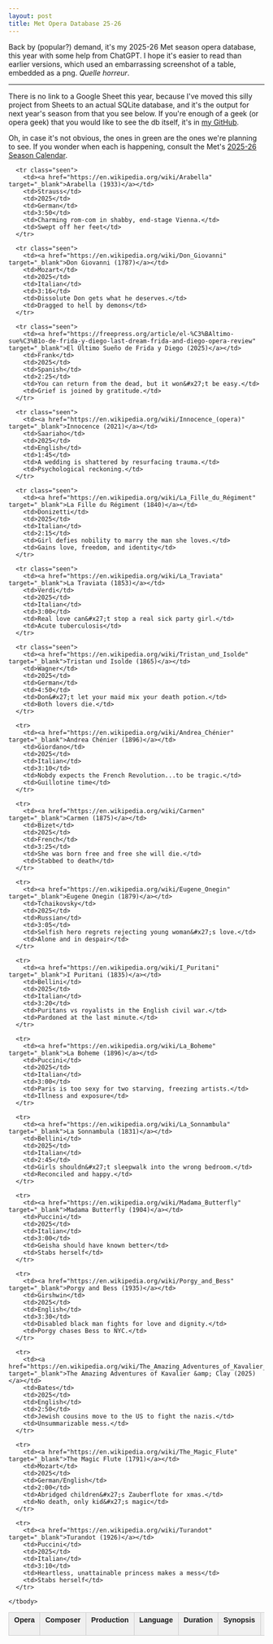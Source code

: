 ```yaml
---
layout: post
title: Met Opera Database 25-26
---
```


Back by (popular?) demand, it's my 2025-26 Met season opera database, this year with some help from ChatGPT. I hope it's easier to read than earlier versions, which used an embarrassing screenshot of a table, embedded as a png. <em>Quelle horreur</em>.

***

There is no link to a Google Sheet this year, because I've moved this silly project from Sheets to an actual SQLite database, and it's the output for next year's season from that you see below. If you're enough of a geek (or opera geek) that you would like to see the db itself, it's in [my GitHub](https://github.com/mkolon/operas).

Oh, in case it's not obvious, the ones in green are the ones we're planning to see. If you wonder when each is happening, consult the Met's [2025-26 Season Calendar](https://www.metopera.org/season/2025-26-season/).
<br>


<html>
<head>
  <meta charset="UTF-8">
  <style>
    table.met-season {
      width: 100%;
      border-collapse: collapse;
      font-family: sans-serif;
      font-size: 14px;
    }
    table.met-season th, table.met-season td {
      border: 1px solid #ccc;
      padding: 6px 10px;
      vertical-align: top;
      text-align: left;
    }
    table.met-season th {
      background: #f0f0f0;
    }
    table.met-season tr.seen {
      background-color: #e6f5e6;
    }
  </style>
</head>
<body>
  <table class="met-season">
    <thead>
      <tr>
        <th>Opera</th>
        <th>Composer</th>
        <th>Production</th>
        <th>Language</th>
        <th>Duration</th>
        <th>Synopsis</th>
        <th>Hero's Fate</th>
      </tr>
    </thead>
    <tbody>

      <tr class="seen">
        <td><a href="https://en.wikipedia.org/wiki/Arabella" target="_blank">Arabella (1933)</a></td>
        <td>Strauss</td>
        <td>2025</td>
        <td>German</td>
        <td>3:50</td>
        <td>Charming rom-com in shabby, end-stage Vienna.</td>
        <td>Swept off her feet</td>
      </tr>
    
      <tr class="seen">
        <td><a href="https://en.wikipedia.org/wiki/Don_Giovanni" target="_blank">Don Giovanni (1787)</a></td>
        <td>Mozart</td>
        <td>2025</td>
        <td>Italian</td>
        <td>3:16</td>
        <td>Dissolute Don gets what he deserves.</td>
        <td>Dragged to hell by demons</td>
      </tr>
    
      <tr class="seen">
        <td><a href="https://freepress.org/article/el-%C3%BAltimo-sue%C3%B1o-de-frida-y-diego-last-dream-frida-and-diego-opera-review" target="_blank">El Último Sueño de Frida y Diego (2025)</a></td>
        <td>Frank</td>
        <td>2025</td>
        <td>Spanish</td>
        <td>2:25</td>
        <td>You can return from the dead, but it won&#x27;t be easy.</td>
        <td>Grief is joined by gratitude.</td>
      </tr>
    
      <tr class="seen">
        <td><a href="https://en.wikipedia.org/wiki/Innocence_(opera)" target="_blank">Innocence (2021)</a></td>
        <td>Saariaho</td>
        <td>2025</td>
        <td>English</td>
        <td>1:45</td>
        <td>A wedding is shattered by resurfacing trauma.</td>
        <td>Psychological reckoning.</td>
      </tr>
    
      <tr class="seen">
        <td><a href="https://en.wikipedia.org/wiki/La_Fille_du_Régiment" target="_blank">La Fille du Régiment (1840)</a></td>
        <td>Donizetti</td>
        <td>2025</td>
        <td>Italian</td>
        <td>2:15</td>
        <td>Girl defies nobility to marry the man she loves.</td>
        <td>Gains love, freedom, and identity</td>
      </tr>
    
      <tr class="seen">
        <td><a href="https://en.wikipedia.org/wiki/La_Traviata" target="_blank">La Traviata (1853)</a></td>
        <td>Verdi</td>
        <td>2025</td>
        <td>Italian</td>
        <td>3:00</td>
        <td>Real love can&#x27;t stop a real sick party girl.</td>
        <td>Acute tuberculosis</td>
      </tr>
    
      <tr class="seen">
        <td><a href="https://en.wikipedia.org/wiki/Tristan_und_Isolde" target="_blank">Tristan und Isolde (1865)</a></td>
        <td>Wagner</td>
        <td>2025</td>
        <td>German</td>
        <td>4:50</td>
        <td>Don&#x27;t let your maid mix your death potion.</td>
        <td>Both lovers die.</td>
      </tr>
    
      <tr>
        <td><a href="https://en.wikipedia.org/wiki/Andrea_Chénier" target="_blank">Andrea Chénier (1896)</a></td>
        <td>Giordano</td>
        <td>2025</td>
        <td>Italian</td>
        <td>3:10</td>
        <td>Nobdy expects the French Revolution...to be tragic.</td>
        <td>Guillotine time</td>
      </tr>
    
      <tr>
        <td><a href="https://en.wikipedia.org/wiki/Carmen" target="_blank">Carmen (1875)</a></td>
        <td>Bizet</td>
        <td>2025</td>
        <td>French</td>
        <td>3:25</td>
        <td>She was born free and free she will die.</td>
        <td>Stabbed to death</td>
      </tr>
    
      <tr>
        <td><a href="https://en.wikipedia.org/wiki/Eugene_Onegin" target="_blank">Eugene Onegin (1879)</a></td>
        <td>Tchaikovsky</td>
        <td>2025</td>
        <td>Russian</td>
        <td>3:05</td>
        <td>Selfish hero regrets rejecting young woman&#x27;s love.</td>
        <td>Alone and in despair</td>
      </tr>
    
      <tr>
        <td><a href="https://en.wikipedia.org/wiki/I_Puritani" target="_blank">I Puritani (1835)</a></td>
        <td>Bellini</td>
        <td>2025</td>
        <td>Italian</td>
        <td>3:20</td>
        <td>Puritans vs royalists in the English civil war.</td>
        <td>Pardoned at the last minute.</td>
      </tr>
    
      <tr>
        <td><a href="https://en.wikipedia.org/wiki/La_Boheme" target="_blank">La Boheme (1896)</a></td>
        <td>Puccini</td>
        <td>2025</td>
        <td>Italian</td>
        <td>3:00</td>
        <td>Paris is too sexy for two starving, freezing artists.</td>
        <td>Illness and exposure</td>
      </tr>
    
      <tr>
        <td><a href="https://en.wikipedia.org/wiki/La_Sonnambula" target="_blank">La Sonnambula (1831)</a></td>
        <td>Bellini</td>
        <td>2025</td>
        <td>Italian</td>
        <td>2:45</td>
        <td>Girls shouldn&#x27;t sleepwalk into the wrong bedroom.</td>
        <td>Reconciled and happy.</td>
      </tr>
    
      <tr>
        <td><a href="https://en.wikipedia.org/wiki/Madama_Butterfly" target="_blank">Madama Butterfly (1904)</a></td>
        <td>Puccini</td>
        <td>2025</td>
        <td>Italian</td>
        <td>3:00</td>
        <td>Geisha should have known better</td>
        <td>Stabs herself</td>
      </tr>
    
      <tr>
        <td><a href="https://en.wikipedia.org/wiki/Porgy_and_Bess" target="_blank">Porgy and Bess (1935)</a></td>
        <td>Girshwin</td>
        <td>2025</td>
        <td>English</td>
        <td>3:30</td>
        <td>Disabled black man fights for love and dignity.</td>
        <td>Porgy chases Bess to NYC.</td>
      </tr>
    
      <tr>
        <td><a href="https://en.wikipedia.org/wiki/The_Amazing_Adventures_of_Kavalier_&amp;_Clay" target="_blank">The Amazing Adventures of Kavalier &amp; Clay (2025)</a></td>
        <td>Bates</td>
        <td>2025</td>
        <td>English</td>
        <td>2:50</td>
        <td>Jewish cousins move to the US to fight the nazis.</td>
        <td>Unsummarizable mess.</td>
      </tr>
    
      <tr>
        <td><a href="https://en.wikipedia.org/wiki/The_Magic_Flute" target="_blank">The Magic Flute (1791)</a></td>
        <td>Mozart</td>
        <td>2025</td>
        <td>German/English</td>
        <td>2:00</td>
        <td>Abridged children&#x27;s Zauberflote for xmas.</td>
        <td>No death, only kid&#x27;s magic</td>
      </tr>
    
      <tr>
        <td><a href="https://en.wikipedia.org/wiki/Turandot" target="_blank">Turandot (1926)</a></td>
        <td>Puccini</td>
        <td>2025</td>
        <td>Italian</td>
        <td>3:10</td>
        <td>Heartless, unattainable princess makes a mess</td>
        <td>Stabs herself</td>
      </tr>
    
    </tbody>
  </table>
</body>
</html>

